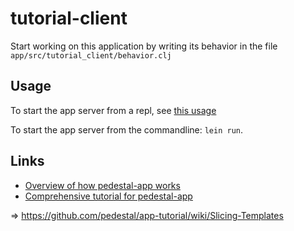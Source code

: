 # tutorial-client

Start working on this application by writing its behavior in the file
`app/src/tutorial_client/behavior.clj`


## Usage

To start the app server from a repl, see [this
usage](https://github.com/pedestal/pedestal/tree/master/app#usage)

To start the app server from the commandline: `lein run`.

## Links

* [Overview of how pedestal-app works](http://pedestal.io/documentation/application-overview/)
* [Comprehensive tutorial for pedestal-app](https://github.com/pedestal/app-tutorial)

=> https://github.com/pedestal/app-tutorial/wiki/Slicing-Templates
